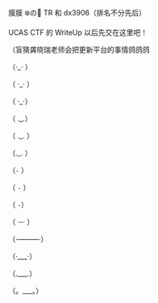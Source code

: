 膜膜 ❄️の🌸 TR 和 dx3906（排名不分先后）

UCAS CTF 的 WriteUp 以后先交在这里吧！

（盲猜龚晓瑞老师会把更新平台的事情鸽鸽鸽

（·_·  ）

（ ·_· ）

（  ·_·）

（  ._.）

（ ._. ）

（._.  ）

（`-`  ）

（ `-` ）

（  `-`）

（ ·-· ）

（·———·）

（·___·）

（.___.）

（。___。）
